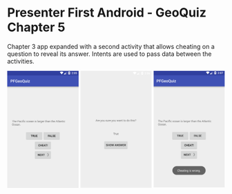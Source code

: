 # Presenter First Android - GeoQuiz Chapter 5

Chapter 3 app expanded with a second activity that allows cheating on a question to reveal its answer. Intents are used to pass data between the activities.

![Screenshots](screenshots.png?raw=true)
